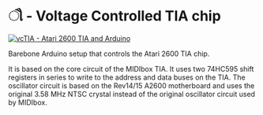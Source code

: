 # &#2764; - Voltage Controlled TIA chip

[![vcTIA - Atari 2600 TIA and Arduino](https://img.youtube.com/vi/jGm9PULHrRM/0.jpg)](https://www.youtube.com/watch?v=jGm9PULHrRM)

Barebone Arduino setup that controls the Atari 2600 TIA chip.

It is based on the core circuit of the MIDIbox TIA. It uses two 74HC595 shift registers in series to write to the address and data buses on the TIA. The oscillator circuit is based on the Rev14/15 A2600 motherboard and uses the original 3.58 MHz NTSC crystal instead of the original oscillator circuit used by MIDIbox.
